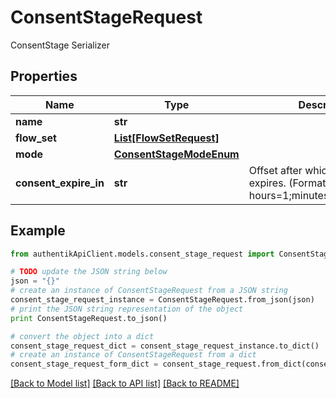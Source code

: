 # ConsentStageRequest

ConsentStage Serializer

## Properties
Name | Type | Description | Notes
------------ | ------------- | ------------- | -------------
**name** | **str** |  | 
**flow_set** | [**List[FlowSetRequest]**](FlowSetRequest.md) |  | [optional] 
**mode** | [**ConsentStageModeEnum**](ConsentStageModeEnum.md) |  | [optional] 
**consent_expire_in** | **str** | Offset after which consent expires. (Format: hours&#x3D;1;minutes&#x3D;2;seconds&#x3D;3). | [optional] 

## Example

```python
from authentikApiClient.models.consent_stage_request import ConsentStageRequest

# TODO update the JSON string below
json = "{}"
# create an instance of ConsentStageRequest from a JSON string
consent_stage_request_instance = ConsentStageRequest.from_json(json)
# print the JSON string representation of the object
print ConsentStageRequest.to_json()

# convert the object into a dict
consent_stage_request_dict = consent_stage_request_instance.to_dict()
# create an instance of ConsentStageRequest from a dict
consent_stage_request_form_dict = consent_stage_request.from_dict(consent_stage_request_dict)
```
[[Back to Model list]](../README.md#documentation-for-models) [[Back to API list]](../README.md#documentation-for-api-endpoints) [[Back to README]](../README.md)



